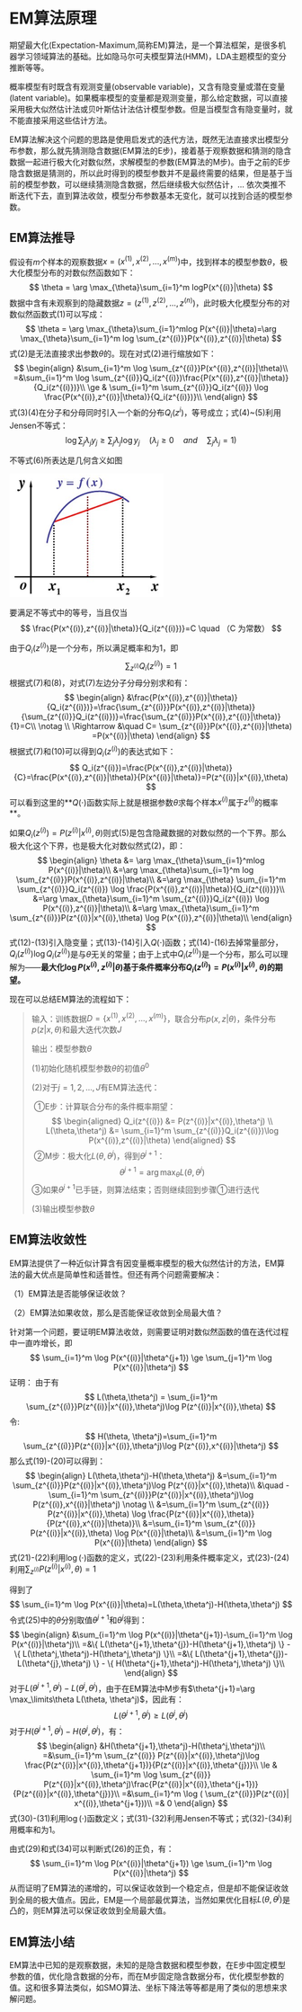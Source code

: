# EM算法原理

期望最大化(Expectation-Maximum,简称EM)算法，是一个算法框架，是很多机器学习领域算法的基础。比如隐马尔可夫模型算法(HMM)，LDA主题模型的变分推断等等。

概率模型有时既含有观测变量(observable variable)，又含有隐变量或潜在变量(latent variable)。如果概率模型的变量都是观测变量，那么给定数据，可以直接采用极大似然估计法或贝叶斯估计法估计模型参数。但是当模型含有隐变量时，就不能直接采用这些估计方法。

EM算法解决这个问题的思路是使用启发式的迭代方法，既然无法直接求出模型分布参数，那么就先猜测隐含数据(EM算法的E步)，接着基于观察数据和猜测的隐含数据一起进行极大化对数似然，求解模型的参数(EM算法的M步)。由于之前的E步隐含数据是猜测的，所以此时得到的模型参数并不是最终需要的结果，但是基于当前的模型参数，可以继续猜测隐含数据，然后继续极大似然估计，... 依次类推不断迭代下去，直到算法收敛，模型分布参数基本无变化，就可以找到合适的模型参数。



## EM算法推导

假设有$m$个样本的观察数据$x=(x^{(1)},x^{(2)},...,x^{(m)})$中，找到样本的模型参数$\theta$，极大化模型分布的对数似然函数如下：
$$
\theta = \arg \max_{\theta}\sum_{i=1}^m logP(x^{(i)}|\theta)
$$
数据中含有未观察到的隐藏数据$z=(z^{(1)},z^{(2)},...,z^{(n)})$，此时极大化模型分布的对数似然函数式(1)可以写成：
$$
\theta = \arg \max_{\theta}\sum_{i=1}^mlog P(x^{(i)}|\theta)=\arg \max_{\theta}\sum_{i=1}^m log \sum_{z^{(i)}}P(x^{(i)},z^{(i)}|\theta)
$$
式(2)是无法直接求出参数$\theta$的。现在对式(2)进行缩放如下：
$$
\begin{align}
&\sum_{i=1}^m \log \sum_{z^{(i)}}P(x^{(i)},z^{(i)}|\theta)\\
=&\sum_{i=1}^m \log \sum_{z^{(i)}}Q_i(z^{(i)})\frac{P(x^{(i)},z^{(i)}|\theta)}{Q_i(z^{(i)})}\\
\ge &  \sum_{i=1}^m  \sum_{z^{(i)}}Q_i(z^{(i)}) \log \frac{P(x^{(i)},z^{(i)}|\theta)}{Q_i(z^{(i)})}\\
\end{align}
$$
式(3)(4)在分子和分母同时引入一个新的分布$Q_i(z^{i})$，等号成立；式(4)~(5)利用Jensen不等式：
$$
\log\sum_j \lambda_j  y_j \ge \sum_{j}\lambda_j\log y_j \quad ( \lambda_j \ge 0  \quad and \quad \sum_j \lambda_j=1 )
$$

不等式(6)所表达是几何含义如图

![em](assets/em.png)

要满足不等式中的等号，当且仅当
$$
\frac{P(x^{(i)},z^{(i)}|\theta)}{Q_i(z^{(i)})}=C   \quad  （C 为常数）
$$

由于$Q_i(z^{(i)})$是一个分布，所以满足概率和为1，即
$$
\sum_{z^{(i)}}Q_i(z^{(i)})=1
$$
根据式(7)和(8)，对式(7)左边分子分母分别求和有：
$$
\begin{align}
&\frac{P(x^{(i)},z^{(i)}|\theta)}{Q_i(z^{(i)})}=\frac{\sum_{z^{(i)}}P(x^{(i)},z^{(i)}|\theta)}{\sum_{z^{(i)}}Q_i(z^{(i)})}=\frac{\sum_{z^{(i)}}P(x^{(i)},z^{(i)}|\theta)}{1}=C\\
\notag \\ 
\Rightarrow &\quad C= \sum_{z^{(i)}}P(x^{(i)},z^{(i)}|\theta) =P(x^{(i)}|\theta)
\end{align}
$$
根据式(7)和(10)可以得到$Q_i(z^{(i)})$的表达式如下：
$$
Q_i(z^{(i)})=\frac{P(x^{(i)},z^{(i)}|\theta)}{C}=\frac{P(x^{(i)},z^{(i)}|\theta)}{P(x^{(i)}|\theta)}=P(z^{(i)}|x^{(i)},\theta)
$$
可以看到这里的**$Q(\cdot)$函数实际上就是根据参数$\theta$求每个样本$x^{(i)}$属于$z^{(i)}$的概率**。

如果$Q_i(z^{(i)})=P(z^{(i)}|x^{(i)},\theta)$则式(5)是包含隐藏数据的对数似然的一个下界。那么极大化这个下界，也是极大化对数似然式(2)，即：
$$
\begin{align}
\theta 
&= \arg \max_{\theta}\sum_{i=1}^mlog P(x^{(i)}|\theta)\\
&=\arg \max_{\theta}\sum_{i=1}^m log \sum_{z^{(i)}}P(x^{(i)},z^{(i)}|\theta)\\
&=\arg \max_{\theta} \sum_{i=1}^m  \sum_{z^{(i)}}Q_i(z^{(i)}) \log \frac{P(x^{(i)},z^{(i)}|\theta)}{Q_i(z^{(i)})}\\
&=\arg \max_{\theta}\sum_{i=1}^m  \sum_{z^{(i)}}Q_i(z^{(i)}) \log P(x^{(i)},z^{(i)}|\theta)\\
&=\arg \max_{\theta}\sum_{i=1}^m  \sum_{z^{(i)}}P(z^{(i)}|x^{(i)},\theta) \log P(x^{(i)},z^{(i)}|\theta)\\
\end{align}
$$
式(12)-(13)引入隐变量；式(13)-(14)引入$Q(\cdot)$函数；式(14)-(16)去掉常量部分，$Q_i(z^{(i)})\log Q_i(z^{(i)})$是与$\theta$无关的常量；由于上式中$Q_i(z^{(i)})$是一个分布，那么可以理解为——**最大化$\log P(x^{(i)},z^{(i)}|\theta)$基于条件概率分布$Q_i(z^{(i)})=P(x^{(i)}|x^{(i)},\theta)$的期望。**



现在可以总结EM算法的流程如下：

> 输入：训练数据$D=\{ x^{(1)},x^{(2)},...,x^{(m)} \}$，联合分布$p(x,z|\theta)$，条件分布$p(z|x,\theta)$和最大迭代次数$J$
>
> 输出：模型参数$\theta$
>
> (1)初始化随机模型参数$\theta$的初值$\theta^0$
>
> (2)对于$j=1,2,...,J$有EM算法迭代：
>
> ​	①E步：计算联合分布的条件概率期望：
> $$
> \begin{aligned}
> Q_i(z^{(i)}) &= P(z^{(i)}|x^{(i)},\theta^j)   \\
> L(\theta,\theta^j) &= \sum_{i=1}^m \sum_{z^{(i)}}Q_i(z^{(i)})\log P(x^{(i)},z^{(i)}|\theta)
> \end{aligned}
> $$
> ​	②M步：极大化$L(\theta, \theta^j)$，得到$\theta^{j+1}$：
> $$
> \theta^{j+1}=\arg \max_\theta L(\theta, \theta^j)
> $$
> ​	③如果$\theta^{j+1}$已手链，则算法结束；否则继续回到步骤①进行迭代
>
> (3)输出模型参数$\theta$





## EM算法收敛性

EM算法提供了一种近似计算含有因变量概率模型的极大似然估计的方法，EM算法的最大优点是简单性和适普性。但还有两个问题需要解决：

（1）EM算法是否能够保证收敛？

（2）EM算法如果收敛，那么是否能保证收敛到全局最大值？

针对第一个问题，要证明EM算法收敛，则需要证明对数似然函数的值在迭代过程中一直咋增长，即
$$
\sum_{i=1}^m \log P(x^{(i)}|\theta^{j+1}) \ge \sum_{j=1}^m \log P(x^{(i)}|\theta^j)
$$
证明： 由于有
$$
L(\theta,\theta^j) = \sum_{i=1}^m \sum_{z^{(i)}}P(z^{(i)}|x^{(i)},\theta^j)\log P(z^{(i)}|x^{(i)},\theta)
$$
令:
$$
H(\theta, \theta^j)=\sum_{i=1}^m \sum_{z^{(i)}}P(z^{(i)}|x^{(i)},\theta^j)\log P(z^{(i)},x^{(i)}|\theta^j)
$$
那么式(19)-(20)可以得到：
$$
\begin{align}
L(\theta,\theta^j)-H(\theta,\theta^j)
&=\sum_{i=1}^m \sum_{z^{(i)}}P(z^{(i)}|x^{(i)},\theta^j)\log P(z^{(i)}|x^{(i)},\theta)\\
&\quad -\sum_{i=1}^m \sum_{z^{(i)}}P(z^{(i)}|x^{(i)},\theta^j)\log P(z^{(i)},x^{(i)}|\theta^j)  \notag \\
&=\sum_{i=1}^m \sum_{z^{(i)}} P(z^{(i)}|x^{(i)},\theta) \log \frac{P(z^{(i)}|x^{(i)},\theta)}{P(z^{(i)},x^{(i)}|\theta)}\\
&=\sum_{i=1}^m \sum_{z^{(i)}} P(z^{(i)}|x^{(i)},\theta) \log P(x^{(i)}|\theta)\\
&=\sum_{i=1}^m  \log P(x^{(i)}|\theta)
\end{align}
$$
式(21)-(22)利用$\log(\cdot)$函数的定义，式(22)-(23)利用条件概率定义，式(23)-(24)利用$\sum_{z^{(i)}}P(z^{(i)}|x^{(i)},\theta)=1$

得到了
$$
\sum_{i=1}^m  \log P(x^{(i)}|\theta)=L(\theta,\theta^j)-H(\theta,\theta^j)
$$
令式(25)中的$\theta$分别取值$\theta^{j+1}$和$\theta^j$得到：
$$
\begin{align}
&\sum_{i=1}^m  \log P(x^{(i)}|\theta^{j+1})-\sum_{i=1}^m  \log P(x^{(i)}|\theta^j)\\
=&\{ L(\theta^{j+1},\theta^{j})-H(\theta^{j+1},\theta^j)  \} - \{ L(\theta^j,\theta^j)-H(\theta^j,\theta^j) \}\\
=&\{ L(\theta^{j+1},\theta^{j})-L(\theta^{j},\theta^j)  \} - \{ H(\theta^{j+1},\theta^j)-H(\theta^j,\theta^j) \}\\
\end{align}
$$
对于$L(\theta^{j+1},\theta^{j})-L(\theta^{j},\theta^j)$，由于在EM算法中M步有$\theta^{j+1}=\arg \max_\limits\theta L(\theta, \theta^j)$，因此有：
$$
L(\theta^{j+1},\theta^{j})   \ge  L(\theta^{j},\theta^j)
$$
对于$H(\theta^{j+1},\theta^j)-H(\theta^j,\theta^j)$，有：
$$
\begin{align}
&H(\theta^{j+1},\theta^j)-H(\theta^j,\theta^j)\\
=&\sum_{i=1}^m \sum_{z^{(i)}} P(z^{(i)}|x^{(i)},\theta^j)\log \frac{P(z^{(i)}|x^{(i)},\theta^{j+1})}{P(z^{(i)}|x^{(i)},\theta^{j})}\\
\le &  \sum_{i=1}^m \log \sum_{z^{(i)}} P(z^{(i)}|x^{(i)},\theta^j)\frac{P(z^{(i)}|x^{(i)},\theta^{j+1})}{P(z^{(i)}|x^{(i)},\theta^{j})}\\
=&\sum_{i=1}^m \log  ( \sum_{z^{(i)}}P(z^{(i)}| x^{(i)},\theta^{j+1}))\\
=& 0
\end{align}
$$
式(30)-(31)利用$\log(\cdot)$函数定义；式(31)-(32)利用Jensen不等式；式(32)-(34)利用概率和为1。

由式(29)和式(34)可以判断式(26)的正负，有：
$$
\sum_{i=1}^m  \log P(x^{(i)}|\theta^{j+1})  \ge  \sum_{i=1}^m  \log P(x^{(i)}|\theta^j)
$$
从而证明了EM算法的递增的，可以保证收敛到一个稳定点，但是却不能保证收敛到全局的极大值点。因此，EM是一个局部最优算法，当然如果优化目标$L(\theta,\theta^j)$是凸的，则EM算法可以保证收敛到全局最大值。



## EM算法小结

EM算法中已知的是观察数据，未知的是隐含数据和模型参数，在E步中固定模型参数的值，优化隐含数据的分布，而在M步固定隐含数据分布，优化模型参数的值。这和很多算法类似，如SMO算法、坐标下降法等等都是用了类似的思想来求解问题。





















































